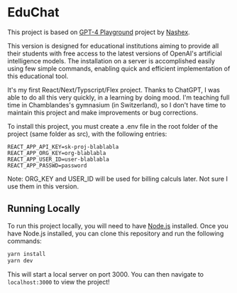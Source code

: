 # EduChat

This project is based on [GPT-4 Playground](https://github.com/Nashex/gpt4-playground) project by [Nashex](https://github.com/Nashex).

This version is designed for educational institutions aiming to provide all their students with free access to the latest versions of OpenAI's artificial intelligence models. The installation on a server is accomplished easily using few simple commands, enabling quick and efficient implementation of this educational tool.

It's my first React/Next/Typscript/Flex project. Thanks to ChatGPT, I was able to do all this very quickly, in a learning by doing mood.
I'm teaching full time in Chamblandes's gymnasium (in Switzerland), so I don't have time to maintain this project and make improvements or bug corrections.

To install this project, you must create a .env file in the root folder of the project (same folder as src), with the following entries:

```
REACT_APP_API_KEY=sk-proj-blablabla
REACT_APP_ORG_KEY=org-blablabla
REACT_APP_USER_ID=user-blablabla
REACT_APP_PASSWD=password
```

Note: ORG_KEY and USER_ID will be used for billing calculs later. Not sure I use them in this version.

## Running Locally
To run this project locally, you will need to have [Node.js](https://nodejs.org/en/) installed. Once you have Node.js installed, you can clone this repository and run the following commands:

```bash
yarn install
yarn dev
```

This will start a local server on port 3000. You can then navigate to `localhost:3000` to view the project!

